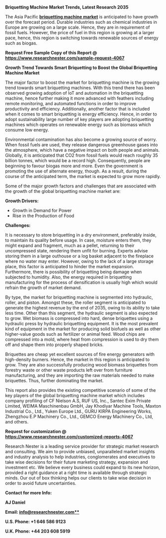 ﻿**Briquetting Machine Market Trends, Latest Research 2035** 

The Asia Pacific [**briquetting machine market**](https://www.researchnester.com/reports/briquetting-machine-market/4067) is anticipated to have growth over the forecast period. Durable industries such as chemical industries in Europe are growing on a large scale. Hence, they are in requirement of fossil fuels. However, the price of fuel in this region is growing at a larger pace, hence, this region is switching towards renewable sources of energy such as biogas.

**Request Free Sample Copy of this Report @ <https://www.researchnester.com/sample-request-4067>** 

**Growth Trend Towards Smart Briquetting to Boost the Global Briquetting Machine Market** 

The major factor to boost the market for briquetting machine is the growing trend towards smart briquetting machines. With this trend there has been observed growing adoption of IoT and automation in the briquetting machine, hence further making it more advanced with feathers including remote monitoring, and automated functions in order to improve productivity and efficiency. Additionally, another factor that is included when it comes to smart briquetting is energy efficiency. Hence, in order to adopt sustainability large number of key players are adopting briquetting machines which operates on renewable energy such as biomass which consume low energy. 

Environmental contamination has also become a growing source of worry. When fossil fuels are used, they release dangerous greenhouse gases into the atmosphere, which have a negative impact on both people and animals. Globally, it is anticipated that CO2 from fossil fuels would reach roughly 35 billion tonnes, which would be a record high. Consequently, people are beginning to favour biogas more and more. Even the government is promoting the use of alternate energy, though. As a result, during the course of the anticipated term, the market is expected to grow more rapidly. 

Some of the major growth factors and challenges that are associated with the growth of the global briquetting machine market are:

**Growth Drivers:**

- Growth in Demand for Power 
- Rise in the Production of Food 

**Challenges:**

It is necessary to store briquetting in a dry environment, preferably inside, to maintain its quality before usage. In case, moisture enters them, they might expand and fragment, much as a pellet, returning to their uncompressed state, rendering them unfit for burning. Experts advise storing them in a large outhouse or a log basket adjacent to the fireplace where no water may enter. However, owing to the lack of a large storage place, this factor is anticipated to hinder the market expansion. Furthermore, there is possibility of briquetting being damage when subjected to humidity. Also, the energy required in briquetting manufacturing for the process of densification is usually high which would refrain the growth of market demand. 

By type, the market for briquetting machine is segmented into hydraulic, roller, and piston. Amongst these, the roller segment is anticipated to generate the highest revenue by the end of 2035, owing to its ability to take less time. Other than this segment, the hydraulic segment is also expected to grow. Wet biomass is compressed into hard, dense briquettes using a hydraulic press by hydraulic briquetting equipment. It is the most prevalent kind of equipment in the market for producing solid biofuels as well as other higher-value goods such as fertilizer or animal feed. Wood chips are compressed into a mold, where heat from compression is used to dry them off and shape them into properly shaped bricks. 

Briquettes are cheap yet excellent sources of fire energy generators with high-density burners. Hence, the market in this region is anticipated to grow. They are also successfully producing wood biomass briquettes from forestry waste or other waste products left over from furniture manufacturing, and they are importing the raw materials needed to make briquettes. Thus, further dominating the market. 

This report also provides the existing competitive scenario of some of the key players of the global briquetting machine market which includes company profiling of CF Nielson A.S, RUF US, Inc., Santec Exim Private Limited, WEIMA Maschinenbau GmbH, Jay Khodiyar Machine Tools, Maxton Industrial Co., Ltd., Yuken Europe Ltd., GURU KIRPA Engineering Works, Zhengzhou E.P Machinery Co., Ltd., GEMCO Energy Machinery Co., Ltd, and others. 

**Request for customization @ <https://www.researchnester.com/customized-reports-4067>**  

Research Nester is a leading service provider for strategic market research and consulting. We aim to provide unbiased, unparalleled market insights and industry analysis to help industries, conglomerates and executives to take wise decisions for their future marketing strategy, expansion and investment etc. We believe every business could expand to its new horizon, provided a right guidance at a right time is available through strategic minds. Our out of box thinking helps our clients to take wise decision in order to avoid future uncertainties.

**Contact for more Info:**

**AJ Daniel**

**Email: [info@researchnester.com**](mailto:info@researchnester.com)**

**U.S. Phone: +1 646 586 9123** 

**U.K. Phone: +44 203 608 5919**
